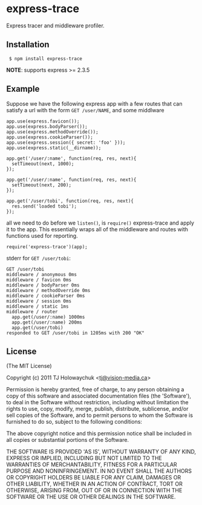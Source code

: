 
# express-trace

  Express tracer and middleware profiler.

## Installation

     $ npm install express-trace

__NOTE__: supports express >= 2.3.5

## Example

 Suppose we have the following express app with a few routes that can satisfy a url with the form `GET /user/NAME`, and some middlware

    app.use(express.favicon());
    app.use(express.bodyParser());
    app.use(express.methodOverride());
    app.use(express.cookieParser());
    app.use(express.session({ secret: 'foo' }));
    app.use(express.static(__dirname));

    app.get('/user/:name', function(req, res, next){
      setTimeout(next, 1000);
    });

    app.get('/user/:name', function(req, res, next){
      setTimeout(next, 200);
    });

    app.get('/user/tobi', function(req, res, next){
      res.send('loaded tobi');
    });

all we need to do before we `listen()`, is `require()` express-trace and apply it to the app. This essentially wraps all of the middleware and routes with functions used for reporting.

    require('express-trace')(app);

stderr for `GET /user/tobi`:

    GET /user/tobi
    middleware / anonymous 0ms
    middleware / favicon 0ms
    middleware / bodyParser 0ms
    middleware / methodOverride 0ms
    middleware / cookieParser 0ms
    middleware / session 0ms
    middleware / static 1ms
    middleware / router
      app.get(/user/:name) 1000ms
      app.get(/user/:name) 200ms
      app.get(/user/tobi) 
    responded to GET /user/tobi in 1205ms with 200 "OK"

## License 

(The MIT License)

Copyright (c) 2011 TJ Holowaychuk &lt;tj@vision-media.ca&gt;

Permission is hereby granted, free of charge, to any person obtaining
a copy of this software and associated documentation files (the
'Software'), to deal in the Software without restriction, including
without limitation the rights to use, copy, modify, merge, publish,
distribute, sublicense, and/or sell copies of the Software, and to
permit persons to whom the Software is furnished to do so, subject to
the following conditions:

The above copyright notice and this permission notice shall be
included in all copies or substantial portions of the Software.

THE SOFTWARE IS PROVIDED 'AS IS', WITHOUT WARRANTY OF ANY KIND,
EXPRESS OR IMPLIED, INCLUDING BUT NOT LIMITED TO THE WARRANTIES OF
MERCHANTABILITY, FITNESS FOR A PARTICULAR PURPOSE AND NONINFRINGEMENT.
IN NO EVENT SHALL THE AUTHORS OR COPYRIGHT HOLDERS BE LIABLE FOR ANY
CLAIM, DAMAGES OR OTHER LIABILITY, WHETHER IN AN ACTION OF CONTRACT,
TORT OR OTHERWISE, ARISING FROM, OUT OF OR IN CONNECTION WITH THE
SOFTWARE OR THE USE OR OTHER DEALINGS IN THE SOFTWARE.